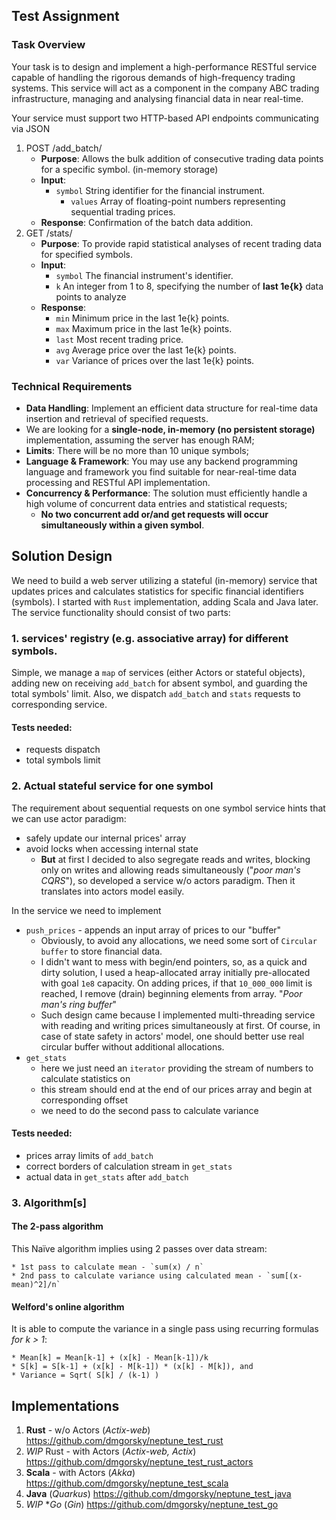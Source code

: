 ## Test Assignment

### Task Overview

Your task is to design and implement a high-performance RESTful service capable of handling the rigorous demands of high-frequency trading systems. This service will act as a component in the company ABC trading infrastructure, managing and analysing financial data in near real-time.

Your service must support two HTTP-based API endpoints communicating via JSON

1. POST /add_batch/
    * **Purpose**: Allows the bulk addition of consecutive trading data points for a
      specific symbol. (in-memory storage)
    * **Input**:
        * `symbol` String identifier for the financial instrument.
            * `values` Array of floating-point numbers representing sequential trading prices.
    * **Response**: Confirmation of the batch data addition.
2. GET /stats/
    * **Purpose**: To provide rapid statistical analyses of recent trading data for specified symbols.
    * **Input**:
        * `symbol` The financial instrument's identifier.
        * `k` An integer from 1 to 8, specifying the number of **last 1e{k}** data points to analyze
    * **Response**:
        * `min` Minimum price in the last 1e{k} points.
        * `max` Maximum price in the last 1e{k} points.
        * `last` Most recent trading price.
        * `avg` Average price over the last 1e{k} points.
        * `var` Variance of prices over the last 1e{k} points.

### Technical Requirements

* **Data Handling**: Implement an efficient data structure for real-time data
  insertion and retrieval of specified requests.
* We are looking for a **single-node, in-memory (no persistent storage)** implementation, assuming the server has enough RAM;
* **Limits**: There will be no more than 10 unique symbols;
* **Language & Framework**: You may use any backend programming language and framework you find suitable for near-real-time data processing and RESTful API implementation.
* **Concurrency & Performance**: The solution must efficiently handle a high volume of concurrent data entries and statistical requests;
    * **No two concurrent add or/and get requests will occur simultaneously within a given symbol**.

## Solution Design

We need to build a web server utilizing a stateful (in-memory) service that updates prices and calculates statistics for specific financial identifiers (symbols).
I started with `Rust` implementation, adding Scala and Java later.
The service functionality should consist of two parts:

### 1. services' registry (e.g. associative array) for different symbols.
Simple, we manage a `map` of services (either Actors or stateful objects), adding new on receiving `add_batch` for absent symbol, and guarding the total symbols' limit.
Also, we dispatch `add_batch` and `stats` requests to corresponding service.

#### Tests needed:
* requests dispatch
* total symbols limit

### 2. Actual stateful service for one symbol
The requirement about sequential requests on one symbol service hints that we can use actor paradigm:
* safely update our internal prices' array
* avoid locks when accessing internal state
    * **But** at first I decided to also segregate reads and writes, blocking only on writes and allowing reads simultaneously ("*poor man's CQRS*"), so developed a service w/o actors paradigm. Then it translates into actors model easily.

In the service we need to implement
* `push_prices` - appends an input array of prices to our "buffer"
    * Obviously, to avoid any allocations, we need some sort of `Circular buffer` to store financial data.
    * I didn't want to mess with begin/end pointers, so, as a quick and dirty solution, I used a heap-allocated array initially pre-allocated with goal `1e8` capacity. On adding prices, if that `10_000_000` limit is reached, I remove (drain) beginning elements from array. "*Poor man's ring buffer*"
    * Such design came because I implemented multi-threading service with reading and writing prices simultaneously at first. Of course, in case of state safety in actors' model, one should better use real circular buffer without additional allocations.
* `get_stats`
    * here we just need an `iterator` providing the stream of numbers to calculate statistics on
    * this stream should end at the end of our prices array and begin at corresponding offset
    * we need to do the second pass to calculate variance

#### Tests needed:
* prices array limits of `add_batch`
* correct borders of calculation stream in `get_stats`
* actual data in `get_stats` after `add_batch`

### 3. Algorithm[s]

#### The 2-pass algorithm
This Naïve algorithm implies using 2 passes over data stream:

    * 1st pass to calculate mean - `sum(x) / n`
    * 2nd pass to calculate variance using calculated mean - `sum[(x-mean)^2]/n`
#### Welford's online algorithm
It is able to compute the variance in a single pass using recurring formulas *for k > 1*:

    * Mean[k] = Mean[k-1] + (x[k] - Mean[k-1])/k
    * S[k] = S[k-1] + (x[k] - M[k-1]) * (x[k] - M[k]), and
    * Variance = Sqrt( S[k] / (k-1) )


## Implementations
1. **Rust** - w/o Actors (*Actix-web*)
   https://github.com/dmgorsky/neptune_test_rust
2. *WIP* Rust - with Actors (*Actix-web, Actix*)
   https://github.com/dmgorsky/neptune_test_rust_actors
3. **Scala** - with Actors (*Akka*)
   https://github.com/dmgorsky/neptune_test_scala
4. **Java** (*Quarkus*)
   https://github.com/dmgorsky/neptune_test_java
5. *WIP* **Go* (*Gin*)
   https://github.com/dmgorsky/neptune_test_go
